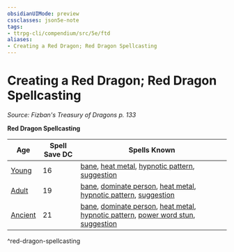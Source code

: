 ```yaml
---
obsidianUIMode: preview
cssclasses: json5e-note
tags:
- ttrpg-cli/compendium/src/5e/ftd
aliases:
- Creating a Red Dragon; Red Dragon Spellcasting
---
```

# Creating a Red Dragon; Red Dragon Spellcasting
*Source: Fizban's Treasury of Dragons p. 133* 

**Red Dragon Spellcasting**

| Age | Spell Save DC | Spells Known |
|-----|---------------|--------------|
| [Young](/3-Mechanics/CLI/Compendium/bestiary/dragon/young-red-dragon.md) | 16 | [bane](/3-Mechanics/CLI/Compendium/spells/bane.md), [heat metal](/3-Mechanics/CLI/Compendium/spells/heat-metal.md), [hypnotic pattern](/3-Mechanics/CLI/Compendium/spells/hypnotic-pattern.md), [suggestion](/3-Mechanics/CLI/Compendium/spells/suggestion.md) |
| [Adult](/3-Mechanics/CLI/Compendium/bestiary/dragon/adult-red-dragon.md) | 19 | [bane](/3-Mechanics/CLI/Compendium/spells/bane.md), [dominate person](/3-Mechanics/CLI/Compendium/spells/dominate-person.md), [heat metal](/3-Mechanics/CLI/Compendium/spells/heat-metal.md), [hypnotic pattern](/3-Mechanics/CLI/Compendium/spells/hypnotic-pattern.md), [suggestion](/3-Mechanics/CLI/Compendium/spells/suggestion.md) |
| [Ancient](/3-Mechanics/CLI/Compendium/bestiary/dragon/ancient-red-dragon.md) | 21 | [bane](/3-Mechanics/CLI/Compendium/spells/bane.md), [dominate person](/3-Mechanics/CLI/Compendium/spells/dominate-person.md), [heat metal](/3-Mechanics/CLI/Compendium/spells/heat-metal.md), [hypnotic pattern](/3-Mechanics/CLI/Compendium/spells/hypnotic-pattern.md), [power word stun](/3-Mechanics/CLI/Compendium/spells/power-word-stun.md), [suggestion](/3-Mechanics/CLI/Compendium/spells/suggestion.md) |
^red-dragon-spellcasting